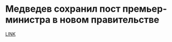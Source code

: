 # Медведев сохранил пост премьер-министра в новом правительстве



[LINK](https://varlamov.ru/2909827.html)